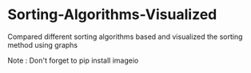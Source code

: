 # Sorting-Algorithms-Visualized
Compared different sorting algorithms based and visualized the sorting method using graphs

Note : Don't forget to pip install imageio
